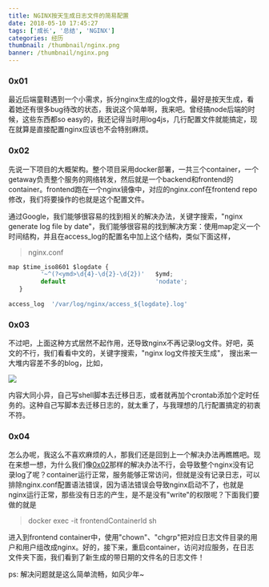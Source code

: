 ```yaml
---
title: NGINX按天生成日志文件的简易配置
date: 2018-05-10 17:45:27
tags: ['成长', '总结', 'NGINX']
categories: 经历
thumbnail: /thumbnail/nginx.png
banner: /thumbnail/nginx.png
---
```



### 0x01

  最近后端童鞋遇到一个小需求，拆分nginx生成的log文件，最好是按天生成，看着她还有很多bug待改的状态，我说这个简单啊，我来吧。曾经搞node后端的时候，这些东西都so easy的，我还记得当时用log4js，几行配置文件就能搞定，现在就算是直接配置nginx应该也不会特别麻烦。
  
### 0x02

  先说一下项目的大概架构。整个项目采用docker部署，一共三个container，一个getaway负责整个服务的网络转发，然后就是一个backend和frontend的container。frontend跑在一个nginx镜像中，对应的nginx.conf在frontend repo修改，我们将要操作的也就是这个配置文件。
  <!-- more -->
  通过Google，我们能够很容易的找到相关的解决办法，关键字搜索，"nginx generate log file by date"，我们能够很容易的找到解决方案：使用map定义一个时间结构，并且在access_log的配置名中加上这个结构，类似下面这样，
  
 > nginx.conf
 
 ```javascript
 map $time_iso8601 $logdate {
          '~^(?<ymd>\d{4}-\d{2}-\d{2})'   $ymd;
          default                         'nodate';
    }
    
 access_log  '/var/log/nginx/access_${logdate}.log'
 ```
 
### 0x03

不过吧，上面这种方式居然不起作用，还导致nginx不再记录log文件。好吧，英文的不行，我们看看中文的，关键字搜索，"nginx log文件按天生成"， 搜出来一大堆内容差不多的blog，比如，

![](/images/nginx-chinese-search-result.png)


内容大同小异，自己写shell脚本去迁移日志，或者就再加个crontab添加个定时任务的。这种自己写脚本去迁移日志的，就太重了，与我理想的几行配置搞定的初衷不符。

### 0x04

怎么办呢，我这么不喜欢麻烦的人，那我们还是回到上一个解决办法再瞧瞧吧。现在来想一想，为什么我们像[0x02](#user-content-0x02)那样的解决办法不行，会导致整个nginx没有记录log了呢？container运行正常，服务能够正常访问，但就是没有记录日志，可以排除nginx.conf配置语法错误，因为语法错误会导致nginx启动不了，也就是nginx运行正常，那些没有日志的产生，是不是没有"write"的权限呢？下面我们要做的就是

> docker exec -it frontendContainerId sh

进入到frontend container中，使用"chown"、"chgrp"把对应日志文件目录的用户和用户组改成nginx。好的，接下来，重启container，访问对应服务，在日志文件夹下面，我们看到了新生成的带日期的文件名的日志文件！


ps: 解决问题就是这么简单流畅，如风少年~


